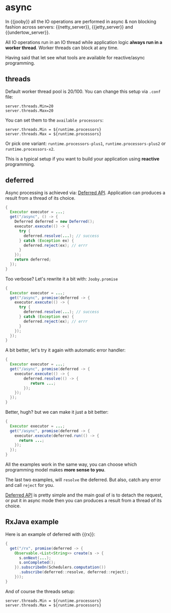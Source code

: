 # async

In {{jooby}} all the IO operations are performed in async & non blocking fashion across servers: {{netty_server}}, {{jetty_server}} and {{undertow_server}}.

All IO operations run in an IO thread while application logic **always run in a worker thread**. Worker threads can block at any time.

Having said that let see what tools are available for reactive/async programming.

## threads

Default worker thread pool is 20/100. You can change this setup via ```.conf``` file:

```properties
server.threads.Min=20
server.threads.Max=20
```

You can set them to the ```available processors```:

```properties
server.threads.Min = ${runtime.processors}
server.threads.Max = ${runtime.processors}
```

Or pick one variant: ```runtime.processors-plus1```, ```runtime.processors-plus2``` or ```runtime.processors-x2```.

This is a typical setup if you want to build your application using **reactive** programming.

## deferred

Async processing is achieved via: [Deferred API]({{apidocs}}/org/jooby/Deferred.html). Application can produces a result from a thread of its choice.

```java
{
  Executor executor = ...;
  get("/async", () -> {
    Deferred deferred = new Deferred();
    executor.execute(() -> {
      try {
        deferred.resolve(...); // success
      } catch (Exception ex) {
        deferred.reject(ex); // errr
      }
    });
    return deferred;
  });
}
```

Too verbose? Let's rewrite it a bit with: ```Jooby.promise```

```java
{
  Executor executor = ...;
  get("/async", promise(deferred -> {
    executor.execute(() -> {
      try {
        deferred.resolve(...); // success
      } catch (Exception ex) {
        deferred.reject(ex); // errr
      }
    });
  });
}
```

A bit better, let's try it again with automatic error handler:

```java
{
  Executor executor = ...;
  get("/async", promise(deferred -> {
    executor.execute(() -> {
        deferred.resolve(() -> {
           return ...;
        });
    });
  });
}
```

Better, hugh? but we can make it just a bit better:

```java
{
  Executor executor = ...;
  get("/async", promise(deferred -> {
    executor.execute(deferred.run(() -> {
      return ...;
    });
  });
}
```

All the examples work in the same way, you can choose which programming model makes **more sense to you**.

The last two examples, will ```resolve``` the deferred. But also, catch any error and call ```reject``` for you.

[Deferred API]({{apidocs}}/org/jooby/Deferred.html) is pretty simple and the main goal of is to detach the request, or put it in async mode then you can produces a result from a thread of its choice.

## RxJava example

Here is an example of deferred with {{rx}}:

```java
{
  get("/rx", promise(deferred -> {
    Observable.<List<String>> create(s -> {
      s.onNext(...);
      s.onCompleted();
    }).subscribeOn(Schedulers.computation())
      .subscribe(deferred::resolve, deferred::reject);
    }));
}
```

And of course the threads setup:

```properties
server.threads.Min = ${runtime.processors}
server.threads.Max = ${runtime.processors}
```
